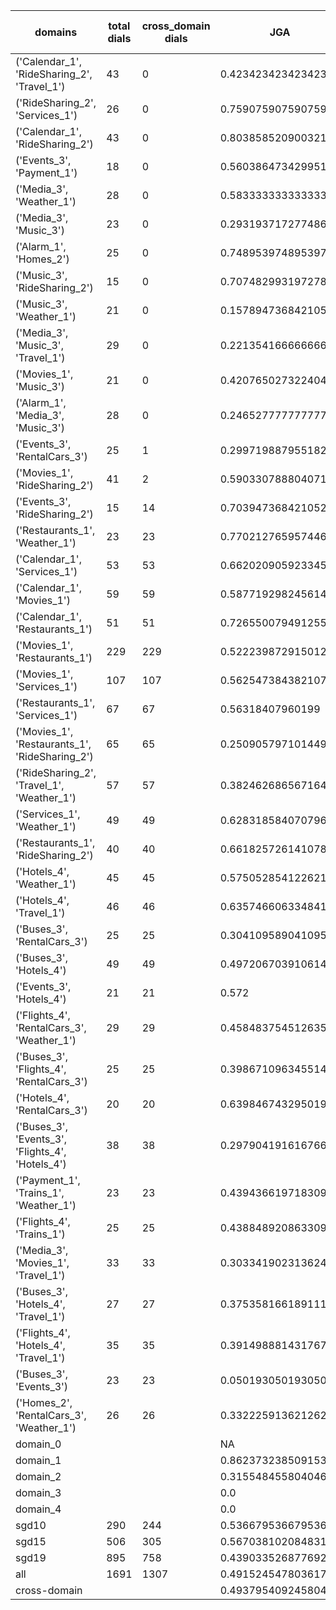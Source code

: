 | domains                                          |   total dials |   cross_domain dials | JGA                 | RSA                | TA                  | CDTA                |   total turns |   cross-domain turns |
|--------------------------------------------------|---------------|----------------------|---------------------|--------------------|---------------------|---------------------|---------------|----------------------|
| ('Calendar_1', 'RideSharing_2', 'Travel_1')      |            43 |                    0 | 0.42342342342342343 | 0.7779289493575223 | 0.75                | NA                  |           444 |                    0 |
| ('RideSharing_2', 'Services_1')                  |            26 |                    0 | 0.759075907590759   | 0.942931034482759  | 0.8844884488448845  | NA                  |           303 |                    0 |
| ('Calendar_1', 'RideSharing_2')                  |            43 |                    0 | 0.8038585209003215  | 0.9466569200779735 | 0.9003215434083601  | NA                  |           311 |                    0 |
| ('Events_3', 'Payment_1')                        |            18 |                    0 | 0.5603864734299517  | 0.8323482491824201 | 0.8599033816425121  | NA                  |           207 |                    0 |
| ('Media_3', 'Weather_1')                         |            28 |                    0 | 0.5833333333333334  | 0.824607329842932  | 0.8235294117647058  | NA                  |           204 |                    0 |
| ('Media_3', 'Music_3')                           |            23 |                    0 | 0.2931937172774869  | 0.6046776624988919 | 0.6282722513089005  | NA                  |           191 |                    0 |
| ('Alarm_1', 'Homes_2')                           |            25 |                    0 | 0.7489539748953975  | 0.9312134502923971 | 0.8326359832635983  | NA                  |           239 |                    0 |
| ('Music_3', 'RideSharing_2')                     |            15 |                    0 | 0.7074829931972789  | 0.9078098615332655 | 0.8503401360544217  | NA                  |           147 |                    0 |
| ('Music_3', 'Weather_1')                         |            21 |                    0 | 0.15789473684210525 | 0.5856120362255333 | 0.5730994152046783  | NA                  |           171 |                    0 |
| ('Media_3', 'Music_3', 'Travel_1')               |            29 |                    0 | 0.22135416666666666 | 0.5289074609919301 | 0.5208333333333334  | NA                  |           384 |                    0 |
| ('Movies_1', 'Music_3')                          |            21 |                    0 | 0.4207650273224044  | 0.7006545338441891 | 0.6174863387978142  | NA                  |           183 |                    0 |
| ('Alarm_1', 'Media_3', 'Music_3')                |            28 |                    0 | 0.2465277777777778  | 0.5414553125519665 | 0.4895833333333333  | NA                  |           288 |                    0 |
| ('Events_3', 'RentalCars_3')                     |            25 |                    1 | 0.29971988795518206 | 0.7809915329768267 | 0.5350140056022409  | 0.0                 |           357 |                    1 |
| ('Movies_1', 'RideSharing_2')                    |            41 |                    2 | 0.5903307888040712  | 0.8792831347266835 | 0.72264631043257    | 1.0                 |           393 |                    2 |
| ('Events_3', 'RideSharing_2')                    |            15 |                   14 | 0.7039473684210527  | 0.9260830026455026 | 0.8289473684210527  | 0.0                 |           152 |                   14 |
| ('Restaurants_1', 'Weather_1')                   |            23 |                   23 | 0.7702127659574468  | 0.9544430877764208 | 0.8808510638297873  | 0.6153846153846154  |           235 |                   26 |
| ('Calendar_1', 'Services_1')                     |            53 |                   53 | 0.662020905923345   | 0.8974417117274271 | 0.8449477351916377  | 0.3076923076923077  |           574 |                   65 |
| ('Calendar_1', 'Movies_1')                       |            59 |                   59 | 0.5877192982456141  | 0.8082001434969903 | 0.7315789473684211  | 0.1038961038961039  |           570 |                   77 |
| ('Calendar_1', 'Restaurants_1')                  |            51 |                   51 | 0.7265500794912559  | 0.9437561643369722 | 0.8648648648648649  | 0.4305555555555556  |           629 |                   72 |
| ('Movies_1', 'Restaurants_1')                    |           229 |                  229 | 0.522239872915012   | 0.8383807574934957 | 0.6977760127084988  | 0.23934426229508196 |          2518 |                  305 |
| ('Movies_1', 'Services_1')                       |           107 |                  107 | 0.5625473843821076  | 0.8260533032591862 | 0.7035633055344959  | 0.22429906542056074 |          1319 |                  214 |
| ('Restaurants_1', 'Services_1')                  |            67 |                   67 | 0.56318407960199    | 0.9131903076347508 | 0.7860696517412935  | 0.18382352941176472 |          1005 |                  136 |
| ('Movies_1', 'Restaurants_1', 'RideSharing_2')   |            65 |                   65 | 0.2509057971014493  | 0.6078192377127463 | 0.5362318840579711  | 0.07575757575757576 |          1104 |                  198 |
| ('RideSharing_2', 'Travel_1', 'Weather_1')       |            57 |                   57 | 0.3824626865671642  | 0.7801798138610296 | 0.75                | 0.5614035087719298  |           536 |                   57 |
| ('Services_1', 'Weather_1')                      |            49 |                   49 | 0.6283185840707964  | 0.8757601162530749 | 0.8075221238938053  | 0.42105263157894735 |           452 |                   95 |
| ('Restaurants_1', 'RideSharing_2')               |            40 |                   40 | 0.6618257261410788  | 0.9332951545694522 | 0.8298755186721992  | 0.0                 |           482 |                   40 |
| ('Hotels_4', 'Weather_1')                        |            45 |                   45 | 0.5750528541226215  | 0.8715065192743768 | 0.7716701902748414  | 0.62                |           473 |                   50 |
| ('Hotels_4', 'Travel_1')                         |            46 |                   46 | 0.6357466063348416  | 0.897976949950634  | 0.832579185520362   | 0.5957446808510638  |           442 |                   47 |
| ('Buses_3', 'RentalCars_3')                      |            25 |                   25 | 0.3041095890410959  | 0.7478202549732291 | 0.4958904109589041  | 0.23255813953488372 |           365 |                   43 |
| ('Buses_3', 'Hotels_4')                          |            49 |                   49 | 0.4972067039106145  | 0.8875664992069701 | 0.7635009310986964  | 0.2413793103448276  |           537 |                   58 |
| ('Events_3', 'Hotels_4')                         |            21 |                   21 | 0.572               | 0.8501251210111969 | 0.768               | 0.625               |           250 |                   24 |
| ('Flights_4', 'RentalCars_3', 'Weather_1')       |            29 |                   29 | 0.4584837545126354  | 0.7156696040887222 | 0.6353790613718412  | 0.4153846153846154  |           277 |                   65 |
| ('Buses_3', 'Flights_4', 'RentalCars_3')         |            25 |                   25 | 0.39867109634551495 | 0.7757471490112674 | 0.6478405315614618  | 0.20689655172413793 |           301 |                   58 |
| ('Hotels_4', 'RentalCars_3')                     |            20 |                   20 | 0.6398467432950191  | 0.9135530578301666 | 0.7547892720306514  | 0.2857142857142857  |           261 |                   21 |
| ('Buses_3', 'Events_3', 'Flights_4', 'Hotels_4') |            38 |                   38 | 0.29790419161676646 | 0.5946803379887816 | 0.5523952095808383  | 0.2064516129032258  |           668 |                  155 |
| ('Payment_1', 'Trains_1', 'Weather_1')           |            23 |                   23 | 0.4394366197183099  | 0.7355151020753913 | 0.6591549295774648  | 0.1111111111111111  |           355 |                   27 |
| ('Flights_4', 'Trains_1')                        |            25 |                   25 | 0.43884892086330934 | 0.8395774325549604 | 0.6438848920863309  | 0.0                 |           278 |                   25 |
| ('Media_3', 'Movies_1', 'Travel_1')              |            33 |                   33 | 0.3033419023136247  | 0.6409677249973751 | 0.7069408740359897  | 0.5405405405405406  |           389 |                   37 |
| ('Buses_3', 'Hotels_4', 'Travel_1')              |            27 |                   27 | 0.3753581661891118  | 0.7077630454862599 | 0.664756446991404   | 0.22413793103448276 |           349 |                   58 |
| ('Flights_4', 'Hotels_4', 'Travel_1')            |            35 |                   35 | 0.39149888143176736 | 0.7436137405399701 | 0.5928411633109619  | 0.24050632911392406 |           447 |                   79 |
| ('Buses_3', 'Events_3')                          |            23 |                   23 | 0.05019305019305019 | 0.6361712361712354 | 0.5019305019305019  | 0.0                 |           259 |                   25 |
| ('Homes_2', 'RentalCars_3', 'Weather_1')         |            26 |                   26 | 0.33222591362126247 | 0.7040049302549295 | 0.6079734219269103  | 0.4722222222222222  |           301 |                   36 |
| domain_0                                         |               |                      | NA                  | NA                 | NA                  | NA                  |             0 |                    0 |
| domain_1                                         |               |                      | 0.8623732385091532  | 0.9399820803672684 | 0.9083366258395891  | NA                  |          7593 |                    0 |
| domain_2                                         |               |                      | 0.31554845580404683 | 0.7780269898326188 | 0.5939297124600639  | 0.2978359908883827  |          9390 |                 1756 |
| domain_3                                         |               |                      | 0.0                 | 0.5032331762793844 | 0.5211200759373517  | 0.09342560553633218 |          2107 |                  289 |
| domain_4                                         |               |                      | 0.0                 | 0.3052183838684503 | 0.34615384615384615 | 0.1076923076923077  |           260 |                   65 |
| sgd10                                            |           290 |                  244 | 0.5366795366795367  | 0.83140857888135   | 0.7445302445302445  | 0.3919308357348703  |          3108 |                  347 |
| sgd15                                            |           506 |                  305 | 0.5670381020848311  | 0.8514480829551281 | 0.7868439971243709  | 0.3024390243902439  |          5564 |                  410 |
| sgd19                                            |           895 |                  758 | 0.4390335268776924  | 0.7628485870614746 | 0.6527439595429856  | 0.21951219512195122 |         10678 |                 1353 |
| all                                              |          1691 |                 1307 | 0.4915245478036176  | 0.7992805137711523 | 0.706046511627907   | 0.26398104265402844 |         19350 |                 2110 |
| cross-domain                                     |               |                      | 0.4937954092458047  | 0.8061638414610055 | 0.7059088278788658  | 0.26398104265402844 |         15553 |                 2110 |
